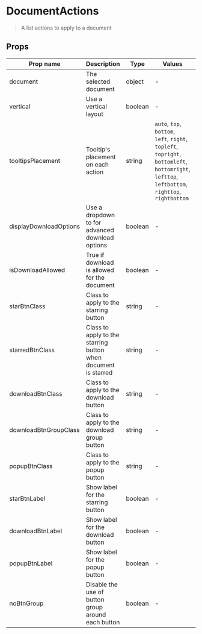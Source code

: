 # DocumentActions

> A list actions to apply to a document

## Props

| Prop name              | Description                                                    | Type    | Values                                                                                                                                           | Default           |
| ---------------------- | -------------------------------------------------------------- | ------- | ------------------------------------------------------------------------------------------------------------------------------------------------ | ----------------- |
| document               | The selected document                                          | object  | -                                                                                                                                                |                   |
| vertical               | Use a vertical layout                                          | boolean | -                                                                                                                                                |                   |
| tooltipsPlacement      | Tooltip's placement on each action                             | string  | `auto`, `top`, `bottom`, `left`, `right`, `topleft`, `topright`, `bottomleft`, `bottomright`, `lefttop`, `leftbottom`, `righttop`, `rightbottom` | 'top'             |
| displayDownloadOptions | Use a dropdown to for advanced download options                | boolean | -                                                                                                                                                | false             |
| isDownloadAllowed      | True if download is allowed for the document                   | boolean | -                                                                                                                                                |                   |
| starBtnClass           | Class to apply to the starring button                          | string  | -                                                                                                                                                | 'btn-link btn-sm' |
| starredBtnClass        | Class to apply to the starring button when document is starred | string  | -                                                                                                                                                | 'starred'         |
| downloadBtnClass       | Class to apply to the download button                          | string  | -                                                                                                                                                | 'btn-link btn-sm' |
| downloadBtnGroupClass  | Class to apply to the download group button                    | string  | -                                                                                                                                                | ''                |
| popupBtnClass          | Class to apply to the popup button                             | string  | -                                                                                                                                                | 'btn-link btn-sm' |
| starBtnLabel           | Show label for the starring button                             | boolean | -                                                                                                                                                |                   |
| downloadBtnLabel       | Show label for the download button                             | boolean | -                                                                                                                                                |                   |
| popupBtnLabel          | Show label for the popup button                                | boolean | -                                                                                                                                                |                   |
| noBtnGroup             | Disable the use of button group around each button             | boolean | -                                                                                                                                                |                   |

